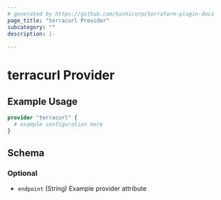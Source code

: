 ```yaml
---
# generated by https://github.com/hashicorp/terraform-plugin-docs
page_title: "terracurl Provider"
subcategory: ""
description: |-
  
---
```


# terracurl Provider



## Example Usage

```terraform
provider "terracurl" {
  # example configuration here
}
```

<!-- schema generated by tfplugindocs -->
## Schema

### Optional

- `endpoint` (String) Example provider attribute
